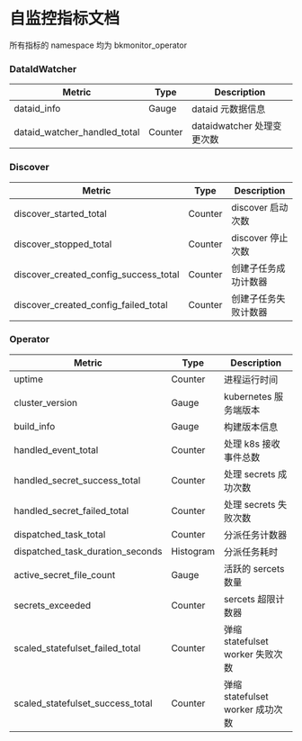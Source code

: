 # 自监控指标文档

所有指标的 namespace 均为 bkmonitor_operator

### DataIdWatcher

| Metric                       | Type    | Description          |
|------------------------------|---------|----------------------|
| dataid_info                  | Gauge   | dataid 元数据信息         |
| dataid_watcher_handled_total | Counter | dataidwatcher 处理变更次数 |

### Discover

| Metric                                 | Type      | Description        |
|----------------------------------------|-----------|--------------------|
| discover_started_total                 | Counter   | discover 启动次数      |
| discover_stopped_total                 | Counter   | discover 停止次数      |
| discover_created_config_success_total  | Counter   | 创建子任务成功计数器         |
| discover_created_config_failed_total   | Counter   | 创建子任务失败计数器         |

### Operator

| Metric                              | Type      | Description                 |
|-------------------------------------|-----------|-----------------------------|
| uptime                              | Counter   | 进程运行时间                      |
| cluster_version                     | Gauge     | kubernetes 服务端版本            |
| build_info                          | Gauge     | 构建版本信息                      |
| handled_event_total                 | Counter   | 处理 k8s 接收事件总数               |
| handled_secret_success_total        | Counter   | 处理 secrets 成功次数             |
| handled_secret_failed_total         | Counter   | 处理 secrets 失败次数             |
| dispatched_task_total               | Counter   | 分派任务计数器                     |
| dispatched_task_duration_seconds    | Histogram | 分派任务耗时                      |
| active_secret_file_count            | Gauge     | 活跃的 sercets 数量              |
| secrets_exceeded                    | Counter   | sercets 超限计数器               |
| scaled_statefulset_failed_total     | Counter   | 弹缩 statefulset worker 失败次数  |
| scaled_statefulset_success_total    | Counter   | 弹缩 statefulset worker 成功次数  |
